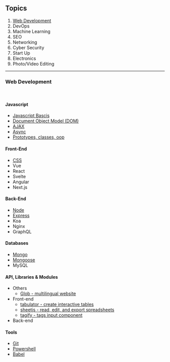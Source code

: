 ## **Topics**

1. [Web Development](#web-development)
2. DevOps
3. Machine Learning
4. SEO
5. Networking
6. Cyber Security
7. Start Up
8. Electronics
9. Photo/Video Editing

---

### **Web Development**

<br>

#### **Javascript**

- [Javascript Bascis](/Topics/Web_Development/Javascript/js.md)
- [Document Object Model (DOM)](/Topics/Web_Development/Javascript/dom.md)
- [AJAX](/Topics/Web_Development/Javascript/ajax.md)
- [Async](/Topics/Web_Development/Javascript/async.md)
- [Prototypes, classes, oop](/Topics/Web_Development/Javascript/prototype_classes_oop.md)

#### **Front-End**

- [CSS](/Topics/Web_Development/Front_end/css.md)
- Vue
- React
- Svelte
- Angular
- Next.js

#### **Back-End**

- [Node](/Topics/Web_Development/node.js/node.md)
- [Express](/Topics/Web_Development/node.js/frameworks_and_libraries/Express/express.md)
- Koa
- Nginx
- GraphQL

#### **Databases**

- [Mongo](/Topics/Web_Development/Databases/mongodb.md)
- [Mongoose](/Topics/Web_Development/node.js/frameworks_and_libraries/Express/mongoose.md)
- MySQL

#### **API, Libraries & Modules**

- Others
  - [Glob - multilingual website](/Topics/Web_Development/Mods/multilingual.md)
- Front-end
  - [tabulator - create interactive tables]()
  - [sheetjs - read, edit, and export spreadsheets]()
  - [tagify - tags input component]()
- Back-end

#### **Tools**

- [Git](/Topics/Web_Development/Tools/git.md)
- [Powershell](/Topics/Web_Development/Tools/powershell.md)
- [Babel]()
